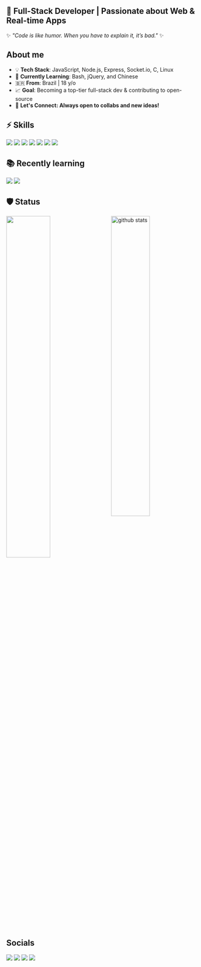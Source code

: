 ## 🚀 **Full-Stack Developer** | Passionate about Web & Real-time Apps
✨ _"Code is like humor. When you have to explain it, it’s bad."_ ✨

## About me

- 💡 **Tech Stack**: JavaScript, Node.js, Express, Socket.io, C, Linux
- 🎯 **Currently Learning**: Bash, jQuery, and Chinese
- 🇧🇷 **From**: Brazil | 18 y/o
- 📈 **Goal**: Becoming a top-tier full-stack dev & contributing to open-source
- 💬 **Let's Connect: Always open to collabs and new ideas!**

## ⚡ Skills

<div>
  <img src="https://img.shields.io/badge/JavaScript-F7DF1E?style=for-the-badge&logo=javascript&logoColor=black" />
  <img src="https://img.shields.io/badge/Node.js-43853D?style=for-the-badge&logo=node.js&logoColor=white" />
  <img src="https://img.shields.io/badge/HTML5-E34F26?style=for-the-badge&logo=html5&logoColor=white" />
  <img src="https://img.shields.io/badge/CSS3-1572B6?style=for-the-badge&logo=css3&logoColor=white" />
  <img src="https://img.shields.io/badge/Express.js-404D59?style=for-the-badge" />
  <img src="https://img.shields.io/badge/Debian-A81D33?style=for-the-badge&logo=debian&logoColor=white" />
  <img src="https://img.shields.io/badge/C-00599C?style=for-the-badge&logo=c&logoColor=white" />
</div>

## 📚 Recently learning

<div>
  <img src="https://img.shields.io/badge/Vue.js-35495E?style=for-the-badge&logo=vue.js&logoColor=4FC08D" />
  <img src="https://img.shields.io/badge/React-20232A?style=for-the-badge&logo=react&logoColor=61DAFB" />
</div>

## 🛡 Status

<img src="https://github-readme-stats.vercel.app/api?username=oileo&show_icons=true&theme=gotham" alt="github stats" width="45%" align="right"/>
<img src="https://github-readme-streak-stats.herokuapp.com/?user=oileo&theme=dark" width="48%" >

## Socials

<div>
  <a src="https://www.linkedin.com/in/leonardo-gon%C3%A7alves-443029319/" target="_Blank"><img src="https://img.shields.io/badge/LinkedIn-0077B5?style=for-the-badge&logo=linkedin&logoColor=white"></a>
  <a src="https://www.instagram.com/liangbaxi/" target="_Blank"><img src="https://img.shields.io/badge/Instagram-E4405F?style=for-the-badge&logo=instagram&logoColor=white"></a>
  <a src="https://www.youtube.com/@glitchpalm" target="_Blank"><img src="https://img.shields.io/badge/YouTube-FF0000?style=for-the-badge&logo=youtube&logoColor=white"></a>
  <a src="https://sonarboom-studios.itch.io/" target="_Blank"><img src="https://img.shields.io/badge/Itch.io-FA5C5C?style=for-the-badge&logo=itchdotio&logoColor=white"></a>
</div>
